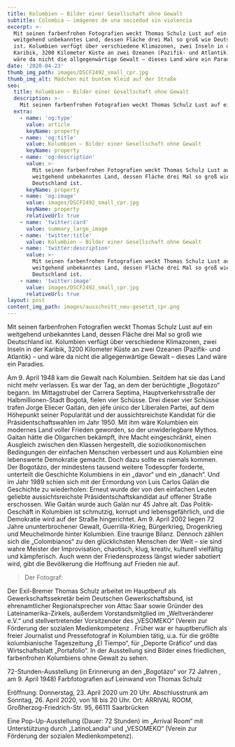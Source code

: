 ```yaml
---
title: Kolumbien – Bilder einer Gesellschaft ohne Gewalt
subtitle: Colombia – imágenes de una sociedad sin violencia
excerpt: >-
  Mit seinen farbenfrohen Fotografien weckt Thomas Schulz Lust auf ein
  weitgehend unbekanntes Land, dessen Fläche drei Mal so groß wie Deutschland
  ist. Kolumbien verfügt über verschiedene Klimazonen, zwei Inseln in der
  Karibik, 3200 Kilometer Küste an zwei Ozeanen (Pazifik- und Atlantik) – und
  wäre da nicht die allgegenwärtige Gewalt – dieses Land wäre ein Paradies.
date: '2020-04-23'
thumb_img_path: images/DSCF2492_small_cpr.jpg
thumb_img_alt: Mädchen mit buntem Kleid auf der Straße
seo:
  title: Kolumbien – Bilder einer Gesellschaft ohne Gewalt
  description: >-
    Mit seinen farbenfrohen Fotografien weckt Thomas Schulz Lust auf ein weitgehend unbekanntes Land, dessen Fläche drei Mal so groß wie Deutschland ist. 
  extra:
    - name: 'og:type'
      value: article
      keyName: property
    - name: 'og:title'
      value: Kolumbien – Bilder einer Gesellschaft ohne Gewalt
      keyName: property
    - name: 'og:description'
      value: >-
        Mit seinen farbenfrohen Fotografien weckt Thomas Schulz Lust auf ein
        weitgehend unbekanntes Land, dessen Fläche drei Mal so groß wie
        Deutschland ist.
      keyName: property
    - name: 'og:image'
      value: images/DSCF2492_small_cpr.jpg
      keyName: property
      relativeUrl: true
    - name: 'twitter:card'
      value: summary_large_image
    - name: 'twitter:title'
      value: Kolumbien – Bilder einer Gesellschaft ohne Gewalt
    - name: 'twitter:description'
      value: >-
        Mit seinen farbenfrohen Fotografien weckt Thomas Schulz Lust auf ein
        weitgehend unbekanntes Land, dessen Fläche drei Mal so groß wie
        Deutschland ist.
    - name: 'twitter:image'
      value: images/DSCF2492_small_cpr.jpg
      relativeUrl: true
layout: post
content_img_path: images/ausschnitt_neu-gesetzt_cpr.png
---
```

Mit seinen farbenfrohen Fotografien weckt Thomas Schulz Lust auf ein weitgehend unbekanntes Land, dessen Fläche drei Mal so groß wie Deutschland ist. Kolumbien verfügt über verschiedene Klimazonen, zwei Inseln in der Karibik, 3200 Kilometer Küste an zwei Ozeanen (Pazifik- und Atlantik) – und wäre da nicht die allgegenwärtige Gewalt – dieses Land wäre ein Paradies.

Am 9. April 1948 kam die Gewalt nach Kolumbien. Seitdem hat sie das Land nicht mehr verlassen. Es war der Tag, an dem der berüchtigte „Bogotázo“ begann. Im Mittagstrubel der Carrera Septima, Hauptverkehrsstraße der Halbmillionen-Stadt Bogotá, fielen vier Schüsse.  Drei dieser vier Schüsse trafen Jorge Eliecer Gaitán, den jéfe único der Liberalen Partei, auf dem Höhepunkt seiner Popularität und der aussichtsreichste Kandidat für die Präsidentschaftswahlen im Jahr 1950. Mit ihm wäre Kolumbien ein modernes Land voller Frieden geworden, so der unwiderlegbare Mythos. Gaitan hätte die Oligarchen bekämpft, ihre Macht eingeschränkt, einen Ausgleich zwischen den Klassen hergestellt, die sozioökonomischen Bedingungen der einfachen Menschen verbessert und aus Kolumbien eine lebenswerte Demokratie gemacht. 
Doch dazu sollte es niemals kommen. Der Bogotázo, der mindestens tausend weitere Todesopfer forderte, unterteilt die Geschichte Kolumbiens in ein „davor“ und ein „danach“. Und im Jahr 1989 schien sich mit der Ermordung von Luis Carlos Galán die Geschichte zu wiederholen: Erneut wurde der von den einfachen Leuten geliebte aussichtsreichste Präsidentschaftskandidat auf offener Straße erschossen. Wie Gaitán wurde auch Galán nur 45 Jahre alt. Das Politik-Geschäft in Kolumbien ist schmutzig, korrupt und lebensgefährlich, und die Demokratie wird auf der Straße hingerichtet. Am 9. April 2002 liegen 72 Jahre ununterbrochener Gewalt, Guerrilla-Krieg, Bürgerkrieg, Drogenkrieg und Meuchelmorde hinter Kolumbien. Eine traurige Bilanz. Dennoch zählen sich die „Colombianos“ zu den glücklichsten Menschen der Welt – sie sind wahre Meister der Improvisation, chaotisch, klug, kreativ, kulturell vielfältig und kämpferisch. Auch wenn der Friedensprozess längst wieder sabotiert wird, gibt die Bevölkerung die Hoffnung auf Frieden nie auf.

> Der Fotograf:

Der Exil-Bremer Thomas Schulz arbeitet im Hauptberuf als Gewerkschaftssekretär beim Deutschen Gewerkschaftsbund, ist ehrenamtlicher Regionalsprecher von Attac Saar sowie Gründer des Lateinamerika-Zirkels, außerdem Vorstandsmitglied im „Weltveränderer e.V.“ und stellvertretender Vorsitzender des „VESOMEKO“ (Verein zur Förderung der sozialen Medienkompetenz . Früher war er hauptberuflich als freier Journalist und Pressefotograf in Kolumbien tätig, u.a. für die größte kolumbianische Tageszeitung „El Tiempo“, für „Deporte Gráfico“ und das Wirtschaftsblatt „Portafolio“. In der Ausstellung sind Bilder eines friedlichen, farbenfrohen Kolumbiens ohne Gewalt zu sehen.

72-Stunden-Ausstellung (in Erinnerung an den „Bogotázo“ vor 72 Jahren , am 9. April 1948)
Farbfotografien auf Leinwand von Thomas Schulz

Eröffnung: Donnerstag, 23. April 2020 um 20 Uhr. Abschlusstrunk am Sonntag, 26. April 2020, von 18 bis 20 Uhr.
Ort: ARRIVAL ROOM, Großherzog-Friedrich-Str. 95, 66111 Saarbrücken

Eine Pop-Up-Ausstellung (Dauer: 72 Stunden) im „Arrival Room“ mit Unterstützung durch „LatinoLandia“ und „VESOMEKO“ (Verein zur Förderung der sozialen Medienkompetenz).